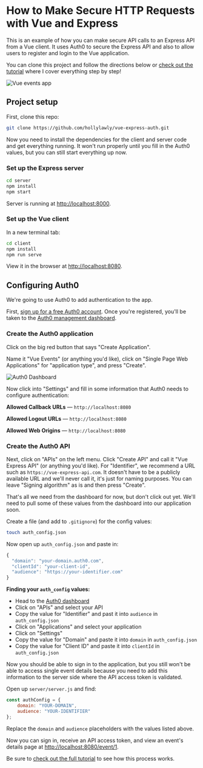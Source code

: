 # How to Make Secure HTTP Requests with Vue and Express

This is an example of how you can make secure API calls to an Express API from a Vue client. It uses Auth0 to secure the Express API and also to allow users to register and login to the Vue application.

You can clone this project and follow the directions below or [check out the tutorial](https://auth0.com/blog/how-to-make-secure-http-requests-with-vue-and-express/) where I cover everything step by step!

![Vue events app](https://cdn.auth0.com/blog/vue-meetup/vue-event-app-home.png)

## Project setup

First, clone this repo:

```bash
git clone https://github.com/hollylawly/vue-express-auth.git
```

Now you need to install the dependencies for the client and server code and get everything running. It won't run properly until you fill in the Auth0 values, but you can still start everything up now.

### Set up the Express server

```bash
cd server
npm install
npm start
```

Server is running at [http://localhost:8000](http://localhost:8000).

### Set up the Vue client

In a new terminal tab:

```bash
cd client
npm install
npm run serve
```

View it in the browser at [http://localhost:8080](http://localhost:8080).

## Configuring Auth0

We're going to use Auth0 to add authentication to the app.

First, [sign up for a free Auth0 account](https://auth0.com/signup). Once you're registered, you'll be taken to the [Auth0 management dashboard](https://manage.auth0.com/dashboard/).

### Create the Auth0 application

Click on the big red button that says "Create Application". 

Name it "Vue Events" (or anything you'd like), click on "Single Page Web Applications" for "application type", and press "Create".

![Auth0 Dashboard](https://cdn.auth0.com/blog/vue-meetup/auth0-create-app.png)

Now click into "Settings" and fill in some information that Auth0 needs to configure authentication:

**Allowed Callback URLs** &mdash; `http://localhost:8080`

**Allowed Logout URLs** &mdash; `http://localhost:8080`

**Allowed Web Origins** &mdash; `http://localhost:8080`

### Create the Auth0 API

Next, click on "APIs" on the left menu. Click "Create API" and call it "Vue Express API" (or anything you'd like). For "Identifier", we recommend a URL such as `https://vue-express-api.com`. It doesn't have to be a publicly available URL and we'll never call it, it's just for naming purposes. You can leave "Signing algorithm" as is and then press "Create".

That's all we need from the dashboard for now, but don't click out yet. We'll need to pull some of these values from the dashboard into our application soon.

Create a file (and add to `.gitignore`) for the config values:

```bash
touch auth_config.json
```

Now open up `auth_config.json` and paste in:

```js
{
  "domain": "your-domain.auth0.com",
  "clientId": "your-client-id",
  "audience": "https://your-identifier.com"
}
```

**Finding your `auth_config` values:**

* Head to the [Auth0 dashboard](https://manage.auth0.com/dashboard)
* Click on "APIs" and select your API
* Copy the value for "Identifier" and past it into `audience` in `auth_config.json`
* Click on "Applications" and select your application
* Click on "Settings"
* Copy the value for "Domain" and paste it into `domain` in `auth_config.json`
* Copy the value for "Client ID" and paste it into `clientId` in `auth_config.json`

Now you should be able to sign in to the application, but you still won't be able to access single event details because you need to add this information to the server side where the API access token is validated.

Open up `server/server.js` and find:

```js
const authConfig = {
    domain: "YOUR-DOMAIN",
    audience: "YOUR-IDENTIFIER"
};
```

Replace the `domain` and `audience` placeholders with the values listed above.

Now you can sign in, receive an API access token, and view an event's details page at [http://localhost:8080/event/1](http://localhost:8080/event/1).

Be sure to [check out the full tutorial]() to see how this process works.
